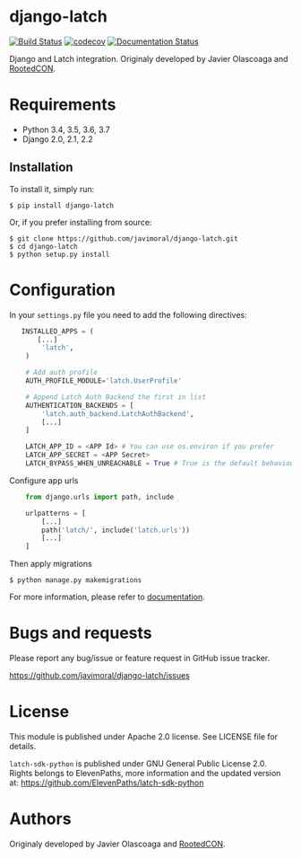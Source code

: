 # django-latch

[![Build Status](https://travis-ci.com/javimoral/django-latch.svg?branch=master)](https://travis-ci.com/javimoral/django-latch)
[![codecov](https://codecov.io/gh/javimoral/django-latch/branch/master/graph/badge.svg)](https://codecov.io/gh/javimoral/django-latch)
[![Documentation Status](https://readthedocs.org/projects/django-latch/badge/?version=latest)](https://django-latch.readthedocs.io/en/latest/?badge=latest)

Django and Latch integration. Originaly developed by Javier Olascoaga and [RootedCON](http://rootedcon.com/).

# Requirements

- Python 3.4, 3.5, 3.6, 3.7
- Django 2.0, 2.1, 2.2

## Installation

To install it, simply run:

    $ pip install django-latch

Or, if you prefer installing from source:

    $ git clone https://github.com/javimoral/django-latch.git
    $ cd django-latch
    $ python setup.py install

# Configuration

In your `settings.py` file you need to add the following directives:

```python
   INSTALLED_APPS = (
       [...]
        'latch',
    )

    # Add auth profile
    AUTH_PROFILE_MODULE='latch.UserProfile'

    # Append Latch Auth Backend the first in list
    AUTHENTICATION_BACKENDS = [
        'latch.auth_backend.LatchAuthBackend',
        [...]
    ]

    LATCH_APP_ID = <APP Id> # You can use os.environ if you prefer
    LATCH_APP_SECRET = <APP Secret>
    LATCH_BYPASS_WHEN_UNREACHABLE = True # True is the default behaviour. Configure as you need.
```

Configure app urls

```python
    from django.urls import path, include

    urlpatterns = [
        [...]
        path('latch/', include('latch.urls'))
        [...]
    ]
```

Then apply migrations

    $ python manage.py makemigrations

For more information, please refer to [documentation](https://django-latch.readthedocs.io).

# Bugs and requests

Please report any bug/issue or feature request in GitHub issue tracker.

https://github.com/javimoral/django-latch/issues

# License

This module is published under Apache 2.0 license. See LICENSE file for details.

`latch-sdk-python` is published under GNU General Public License 2.0. Rights belongs to ElevenPaths, more information and the updated version at:
https://github.com/ElevenPaths/latch-sdk-python

# Authors

Originaly developed by Javier Olascoaga and [RootedCON](http://rootedcon.com/).
